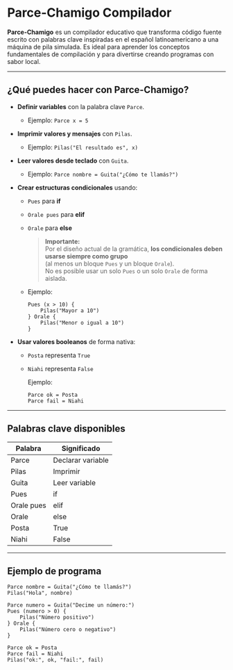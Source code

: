 # Parce-Chamigo Compilador

**Parce-Chamigo** es un compilador educativo que transforma código fuente escrito con palabras clave inspiradas en el español latinoamericano a una máquina de pila simulada. Es ideal para aprender los conceptos fundamentales de compilación y para divertirse creando programas con sabor local.

---

## **¿Qué puedes hacer con Parce-Chamigo?**

- **Definir variables** con la palabra clave `Parce`.
  - Ejemplo: `Parce x = 5`

- **Imprimir valores y mensajes** con `Pilas`.
  - Ejemplo: `Pilas("El resultado es", x)`

- **Leer valores desde teclado** con `Guita`.
  - Ejemplo: `Parce nombre = Guita("¿Cómo te llamás?")`

- **Crear estructuras condicionales** usando:
  - `Pues` para **if**
  - `Orale pues` para **elif**
  - `Orale` para **else**

    > **Importante:**  
    > Por el diseño actual de la gramática, **los condicionales deben usarse siempre como grupo**  
    > (al menos un bloque `Pues` y un bloque `Orale`).  
    > No es posible usar un solo `Pues` o un solo `Orale` de forma aislada.

  - Ejemplo:
    ```plaintext
    Pues (x > 10) {
        Pilas("Mayor a 10")
    } Orale {
        Pilas("Menor o igual a 10")
    }
    ```

- **Usar valores booleanos** de forma nativa:
  - `Posta` representa `True`
  - `Niahi` representa `False`

    Ejemplo:
    ```plaintext
    Parce ok = Posta
    Parce fail = Niahi
    ```

---

## **Palabras clave disponibles**

| Palabra      | Significado        |
|--------------|-------------------|
| Parce        | Declarar variable |
| Pilas        | Imprimir          |
| Guita        | Leer variable     |
| Pues         | if                |
| Orale pues   | elif              |
| Orale        | else              |
| Posta        | True              |
| Niahi        | False             |

---

## **Ejemplo de programa**

```plaintext
Parce nombre = Guita("¿Cómo te llamás?")
Pilas("Hola", nombre)

Parce numero = Guita("Decime un número:")
Pues (numero > 0) {
    Pilas("Número positivo")
} Orale {
    Pilas("Número cero o negativo")
}

Parce ok = Posta
Parce fail = Niahi
Pilas("ok:", ok, "fail:", fail)
